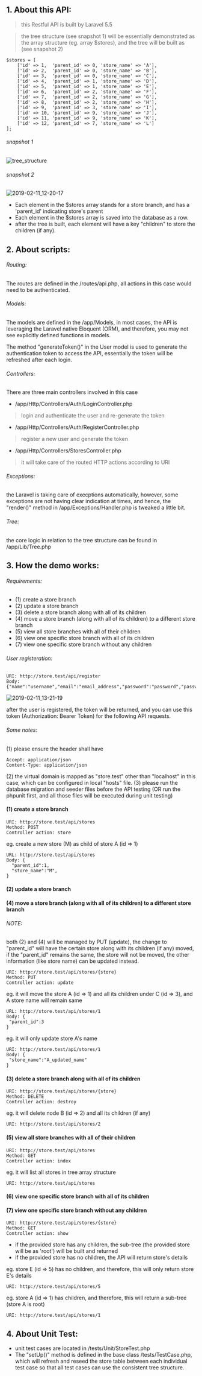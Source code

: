 ## 1. About this API:
> this Restful API is built by Laravel 5.5

> the tree structure (see snapshot 1) will be essentially demonstrated as the array structure (eg. array $stores), and the tree will be built as (see snapshot 2)
```
$stores = [
	['id' => 1,  'parent_id' => 0, 'store_name' => 'A'],
	['id' => 2,  'parent_id' => 0, 'store_name' => 'B'],
	['id' => 3,  'parent_id' => 0, 'store_name' => 'C'],
	['id' => 4,  'parent_id' => 1, 'store_name' => 'D'],
	['id' => 5,  'parent_id' => 1, 'store_name' => 'E'],
	['id' => 6,  'parent_id' => 2, 'store_name' => 'F'],
	['id' => 7,  'parent_id' => 2, 'store_name' => 'G'],
	['id' => 8,  'parent_id' => 2, 'store_name' => 'H'],
	['id' => 9,  'parent_id' => 3, 'store_name' => 'I'],
	['id' => 10, 'parent_id' => 9, 'store_name' => 'J'],
	['id' => 11, 'parent_id' => 9, 'store_name' => 'K'],
	['id' => 12, 'parent_id' => 7, 'store_name' => 'L']
];
```
###### snapshot 1
![tree_structure](https://user-images.githubusercontent.com/39091872/51833525-ce2bb100-234b-11e9-89b5-67959f8c53ed.png)

###### snapshot 2
![2019-02-11_12-20-17](https://user-images.githubusercontent.com/39091872/52543231-2490f900-2dfc-11e9-9b45-90e0e59ccf1e.png)

* Each element in the $stores array stands for a store branch, and has a 'parent_id' indicating store's parent
* Each element in the $stores array is saved into the database as a row.
* after the tree is built, each element will have a key "children" to store the children (if any).

## 2. About scripts:
###### Routing:
The routes are defined in the /routes/api.php, all actions in this case would need to be authenticated.

###### Models:
The models are defined in the /app/Models, in most cases, the API is leveraging the Laravel native Eloquent (ORM), and therefore, you may not see explicitly defined functions in models.

The method "generateToken()" in the User model is used to generate the authentication token to access the API, essentially the token will be refreshed after each login.

###### Controllers:
There are three main controllers involved in this case
- /app/Http/Controllers/Auth/LoginController.php
> login and authenticate the user and re-generate the token
- /app/Http/Controllers/Auth/RegisterController.php
> register a new user and generate the token
- /app/Http/Controllers/StoresController.php
> it will take care of the routed HTTP actions according to URI

###### Exceptions:
the Laravel is taking care of execptions automatically, however, some exceptions are not having clear indication at times, and hence, the "render()" method in /app/Exceptions/Handler.php is tweaked a little bit.

###### Tree:
the core logic in relation to the tree structure can be found in /app/Lib/Tree.php

## 3. How the demo works:
###### Requirements:
 * (1) create a store branch
 * (2) update a store branch
 * (3) delete a store branch along with all of its children
 * (4) move a store branch (along with all of its children) to a different store branch
 * (5) view all store branches with all of their children
 * (6) view one specific store branch with all of its children
 * (7) view one specific store branch without any children
 
###### User registeration:
```
URI: http://store.test/api/register
Body: {"name":"username","email":"email_address","password":"password","password_confirmation":"password"}
```

![2019-02-11_13-21-19](https://user-images.githubusercontent.com/39091872/52543854-109bc600-2e01-11e9-8956-b7b0c2780738.png)

after the user is registered, the token will be returned, and you can use this token (Authorization: Bearer Token) for the following API requests.

###### Some notes:
(1) please ensure the header shall have
```
Accept: application/json
Content-Type: application/json
```
(2) the virtual domain is mapped as "store.test" other than "localhost" in this case, which can be configured in local "hosts" file.
(3) please run the database migration and seeder files before the API testing (OR run the phpunit first, and all those files will be executed during unit testing)

#### (1) create a store branch
```
URI: http://store.test/api/stores
Method: POST
Controller action: store
```
eg. create a new store (M) as child of store A (id => 1) 
```
URL: http://store.test/api/stores
Body: {
  "parent_id":1,
  "store_name":"M",
}
```
#### (2) update a store branch
#### (4) move a store branch (along with all of its children) to a different store branch
###### NOTE:
both (2) and (4) will be managed by PUT (update), the change to "parent_id" will have the certain store along with its children (if any) moved, if the "parent_id" remains the same, the store will not be moved, the other information (like store name) can be updated instead.

```
URI: http://store.test/api/stores/{store}
Method: PUT
Controller action: update
```
eg. it will move the store A (id => 1) and all its children under C (id => 3), and A store name will remain same
```
URL: http://store.test/api/stores/1
Body: {
 "parent_id":3
}
```
eg. it will only update store A's name
```
URI: http://store.test/api/stores/1
Body: {
 "store_name":"A_updated_name"
}
```

#### (3) delete a store branch along with all of its children
```
URI: http://store.test/api/stores/{store}
Method: DELETE
Controller action: destroy
```
eg. it will delete node B (id => 2) and all its children (if any)
```
URI: http://store.test/api/stores/2
```
#### (5) view all store branches with all of their children
```
URI: http://store.test/api/stores
Method: GET
Controller action: index
```
eg. it will list all stores in tree array structure
```
URI: http://store.test/api/stores
```
#### (6) view one specific store branch with all of its children
#### (7) view one specific store branch without any children
```
URI: http://store.test/api/stores/{store}
Method: GET
Controller action: show
```
- if the provided store has any children, the sub-tree (the provided store will be as 'root') will be built and returned
- if the provided store has no children, the API will return store's details

eg. store E (id => 5) has no children, and therefore, this will only return store E's details 
```
URI: http://store.test/api/stores/5
```
eg. store A (id => 1) has children, and therefore, this will return a sub-tree (store A is root)
```
URI: http://store.test/api/stores/1
```

## 4. About Unit Test:
- unit test cases are located in /tests/Unit/StoreTest.php
- The "setUp()" method is defined in the base class /tests/TestCase.php, which will refresh and reseed the store table between each individual test case so that all test cases can use the consistent tree structure.
